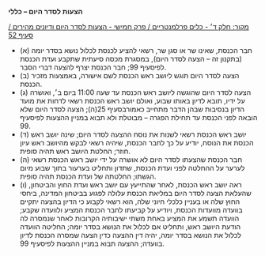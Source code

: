 **הצעות לסדר היום – כללי**

[מקור: חלק ד׳ - כלים פרלמנטריים / פרק חמישי - הצעות לסדר היום ודיונים מהירים / סעיף 52](https://he.wikisource.org/wiki/תקנון_הכנסת#סעיף_52)

 * (א) חבר הכנסת, שאינו שר או סגן שר, רשאי להציע לכנסת לכלול נושא בסדר יומה (בתקנון זה – הצעה לסדר היום), במסגרת מכסה סיעתית שתקבע ועדת הכנסת לפיסעיף 99; חבר הכנסת יצרף להצעה דברי הסבר.
 * (ב) הצעה לסדר היום תוגש ליושב ראש הכנסת לשם אישורה, באמצעות מזכיר הכנסת.
 * (ג) הצעה לסדר היום שהוגשה ליושב ראש הכנסת עד שעה 11:00 ביום ב׳, ואושרה על ידיו, תובא לדיון באותו שבוע, ואולם יושב ראש הכנסת רשאי לדחות את מועד הדיון בנסיבות שבהן הדבר מתחייב כאמורבסעיף 25(ה); הצעה לסדר היום שלא הובאה לפני הכנסת עד תחילת הפגרה – מבוטלת ולא תבוא במניין ההצעות לפיסעיף 99.
 * (ד) יושב ראש הכנסת רשאי לשנות את נוסח ההצעה לסדר היום; שינה יושב ראש הכנסת את הנוסח, יודיע על כך לחבר הכנסת, שיהיה רשאי לבקש מהיושב ראש עיון חוזר; החלטת היושב ראש תהיה סופית.
 * (ה) חבר הכנסת שהצעתו לסדר היום לא אושרה על ידי יושב ראש הכנסת רשאי לערער על ההחלטה לפני ועדת הכנסת, שתדון ותחליט בערעור בתוך שבוע מיום הגשתו; החלטתה של ועדת הכנסת תהיה סופית.
 * (ו) ראה יושב ראש הכנסת, לאחר שהתייעץ עם יושב ראש ועדת החוץ והביטחון, שהעלאת הצעה לסדר היום במליאת הכנסת עלולה לפגוע בביטחון המדינה, ביחסי החוץ שלה או בעניין כלכלי חיוני שלה, הוא רשאי לקבוע כי הדיון בהצעה יתקיים בוועדה מוועדות הכנסת, ויודיע על קביעתו לחבר הכנסת המציע ולוועדה שקבע; הוועדה תשמע את המציע באחת משתי ישיבותיה הקרובות לאחר שנמסרה לה הודעת היושב ראש, ותחליט אם לכלול את הנושא בסדר יומה; החליטה הוועדה לכלול את הנושא בסדר יומה, יהיה דין ההצעה כדין הצעה שמסרה הכנסת לדיון בוועדה; ההצעה תבוא במניין ההצעות לפיסעיף 99.